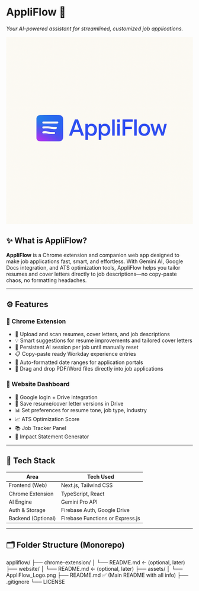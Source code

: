 # AppliFlow 🚀  
*Your AI-powered assistant for streamlined, customized job applications.*

![AppliFlow Logo](assets/AppliFlow_Logo.png)

## ✨ What is AppliFlow?

**AppliFlow** is a Chrome extension and companion web app designed to make job applications fast, smart, and effortless. With Gemini AI, Google Docs integration, and ATS optimization tools, AppliFlow helps you tailor resumes and cover letters directly to job descriptions—no copy-paste chaos, no formatting headaches.

---

## ⚙️ Features

### 🔹 Chrome Extension
- 📎 Upload and scan resumes, cover letters, and job descriptions
- 💡 Smart suggestions for resume improvements and tailored cover letters
- 🔁 Persistent AI session per job until manually reset
- 📋 Copy-paste ready Workday experience entries
- 🧾 Auto-formatted date ranges for application portals
- 📄 Drag and drop PDF/Word files directly into job applications

### 🔹 Website Dashboard
- 🔐 Google login + Drive integration
- 💾 Save resume/cover letter versions in Drive
- 📊 Set preferences for resume tone, job type, industry
- 📈 ATS Optimization Score
- 📚 Job Tracker Panel
- 🧠 Impact Statement Generator

---

## 🧠 Tech Stack

| Area              | Tech Used                   |
|-------------------|-----------------------------|
| Frontend (Web)    | Next.js, Tailwind CSS       |
| Chrome Extension  | TypeScript, React           |
| AI Engine         | Gemini Pro API              |
| Auth & Storage    | Firebase Auth, Google Drive |
| Backend (Optional)| Firebase Functions or Express.js |

---

## 🗂️ Folder Structure (Monorepo)
appliflow/
├── chrome-extension/
│   └── README.md  ← (optional, later)
├── website/
│   └── README.md  ← (optional, later)
├── assets/
│   └── AppliFlow_Logo.png
├── README.md      ✅ (Main README with all info)
├── .gitignore
└── LICENSE
